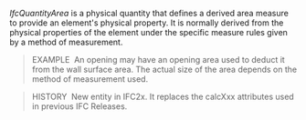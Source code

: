 _IfcQuantityArea_ is a physical quantity that defines a derived area measure to provide an element's physical property. It is normally derived from the physical properties of the element under the specific measure rules given by a method of measurement.

> EXAMPLE&nbsp; An opening may have an opening area used to deduct it from the wall surface area. The actual size of the area depends on the method of measurement used.

> HISTORY&nbsp; New entity in IFC2x. It replaces the calcXxx attributes used in previous IFC Releases.